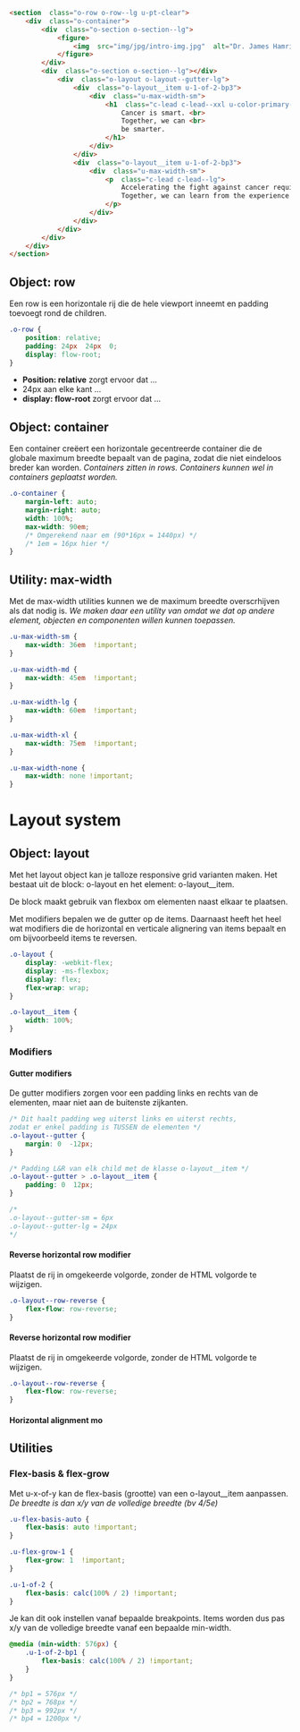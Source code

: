 ```html
<section  class="o-row o-row--lg u-pt-clear">
	<div  class="o-container">
		<div  class="o-section o-section--lg">
			<figure>
				<img  src="img/jpg/intro-img.jpg"  alt="Dr. James Hamrick & Sarika Vora in their weekly team stand-up">
			</figure>
		</div>
		<div  class="o-section o-section--lg"></div>
			<div  class="o-layout o-layout--gutter-lg">
				<div  class="o-layout__item u-1-of-2-bp3">
					<div  class="u-max-width-sm">
						<h1  class="c-lead c-lead--xxl u-color-primary-base">
							Cancer is smart. <br>
							Together, we can <br>
							be smarter.
						</h1>
					</div>
				</div>
				<div  class="o-layout__item u-1-of-2-bp3">
					<div  class="u-max-width-sm">
						<p  class="c-lead c-lead--lg">
							Accelerating the fight against cancer requires the entire industry to work together. Our products 					 connect community oncologists, academics, hospitals, life science researchers and regulators on a shared technology platform. <br>
							Together, we can learn from the experience of every patient.
						</p>
					</div>
				</div>
			</div>
		</div>
	</div>
</section>
```
## Object: row
Een row is een horizontale rij die de hele viewport inneemt en padding toevoegt rond de children.
```css
.o-row {
	position: relative;
	padding: 24px  24px  0;
	display: flow-root;
}
```
- **Position: relative** zorgt ervoor dat ...
- 24px aan elke kant ...
- **display: flow-root** zorgt ervoor dat ...

## Object: container
Een container creëert een horizontale gecentreerde container die de globale maximum breedte bepaalt van de pagina, zodat die niet eindeloos breder kan worden.
_Containers zitten in rows. Containers kunnen wel in containers geplaatst worden._
```css
.o-container {
	margin-left: auto;
	margin-right: auto;
	width: 100%;
	max-width: 90em;
	/* Omgerekend naar em (90*16px = 1440px) */
	/* 1em = 16px hier */
}
```



## Utility: max-width
Met de max-width utilities kunnen we de maximum breedte overscrhijven als dat nodig is.
_We maken daar een utility van omdat we dat op andere element, objecten en componenten willen kunnen toepassen._
```css
.u-max-width-sm {
	max-width: 36em  !important;
}

.u-max-width-md {
	max-width: 45em  !important;
}

.u-max-width-lg {
	max-width: 60em  !important;
}

.u-max-width-xl {
	max-width: 75em  !important;
}

.u-max-width-none {
	max-width: none !important;
}
```

# Layout system
## Object: layout
Met het layout object kan je talloze responsive grid varianten maken.
Het bestaat uit de block: o-layout en het element: o-layout__item.

De block maakt gebruik van flexbox om elementen naast elkaar te plaatsen.

Met modifiers bepalen we de gutter op de items. Daarnaast heeft het heel wat modifiers die de horizontal en verticale alignering van items bepaalt en om bijvoorbeeld items te reversen.
```css
.o-layout {
	display: -webkit-flex;
	display: -ms-flexbox;
	display: flex;
	flex-wrap: wrap;
}

.o-layout__item {
	width: 100%;
}
```
### Modifiers
#### Gutter modifiers
De gutter modifiers zorgen voor een padding links en rechts van de elementen, maar niet aan de buitenste zijkanten.

```css
/* Dit haalt padding weg uiterst links en uiterst rechts,
zodat er enkel padding is TUSSEN de elementen */
.o-layout--gutter {
	margin: 0  -12px;
}

/* Padding L&R van elk child met de klasse o-layout__item */
.o-layout--gutter > .o-layout__item {
	padding: 0  12px;
}

/*
.o-layout--gutter-sm = 6px
.o-layout--gutter-lg = 24px
*/
```

#### Reverse horizontal row modifier
Plaatst de rij in omgekeerde volgorde, zonder de HTML volgorde te wijzigen.
```css
.o-layout--row-reverse {
	flex-flow: row-reverse;
}
```
#### Reverse horizontal row modifier
Plaatst de rij in omgekeerde volgorde, zonder de HTML volgorde te wijzigen.
```css
.o-layout--row-reverse {
	flex-flow: row-reverse;
}
```

#### Horizontal alignment mo

## Utilities
### Flex-basis & flex-grow
Met u-x-of-y kan de flex-basis (grootte) van een o-layout__item aanpassen.
_De breedte is dan x/y van de volledige breedte (bv 4/5e)_
```css
.u-flex-basis-auto {
	flex-basis: auto !important;
}

.u-flex-grow-1 {
	flex-grow: 1  !important;
}

.u-1-of-2 {
	flex-basis: calc(100% / 2) !important;
}
```
Je kan dit ook instellen vanaf bepaalde breakpoints.
Items worden dus pas x/y van de volledige breedte vanaf een bepaalde min-width.
```css
@media (min-width: 576px) {
	.u-1-of-2-bp1 {
		flex-basis: calc(100% / 2) !important;
	}
}

/* bp1 = 576px */
/* bp2 = 768px */
/* bp3 = 992px */
/* bp4 = 1200px */
```


<!--stackedit_data:
eyJoaXN0b3J5IjpbLTE4OTYzNTE4NzYsODM5MjM3MzgxLDE0Nz
Y3MDEwMDQsNTU5MDAwMzU3LDM1Njk3NjA1MSwzODk3OTE4MzEs
ODAzMDc5MjgwXX0=
-->